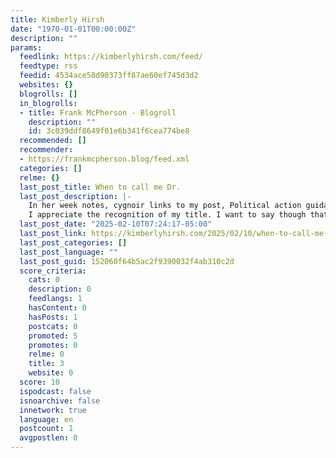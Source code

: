 ```yaml
---
title: Kimberly Hirsh
date: "1970-01-01T00:00:00Z"
description: ""
params:
  feedlink: https://kimberlyhirsh.com/feed/
  feedtype: rss
  feedid: 4534ace58d90373ff87ae60ef745d3d2
  websites: {}
  blogrolls: []
  in_blogrolls:
  - title: Frank McPherson - Blogroll
    description: ""
    id: 3c039ddf8649f01e6b341f6cea774be8
  recommended: []
  recommender:
  - https://frankmcpherson.blog/feed.xml
  categories: []
  relme: {}
  last_post_title: When to call me Dr.
  last_post_description: |-
    In her week notes, cygnoir links to my post, Political action guidance for the overwhelmed, and credits me as Dr. Kimberly Hirsh.
    I appreciate the recognition of my title. I want to say though that I
  last_post_date: "2025-02-10T07:24:17-05:00"
  last_post_link: https://kimberlyhirsh.com/2025/02/10/when-to-call-me-dr.html
  last_post_categories: []
  last_post_language: ""
  last_post_guid: 152060f64b5ac2f9390032f4ab310c2d
  score_criteria:
    cats: 0
    description: 0
    feedlangs: 1
    hasContent: 0
    hasPosts: 1
    postcats: 0
    promoted: 5
    promotes: 0
    relme: 0
    title: 3
    website: 0
  score: 10
  ispodcast: false
  isnoarchive: false
  innetwork: true
  language: en
  postcount: 1
  avgpostlen: 0
---
```

